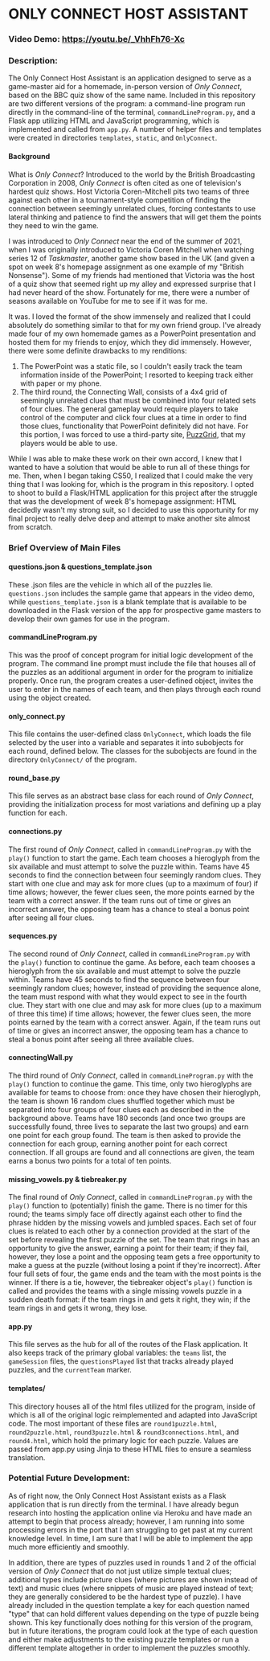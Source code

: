 # ONLY CONNECT HOST ASSISTANT
### Video Demo: https://youtu.be/_VhhFh76-Xc
### Description:
The Only Connect Host Assistant is an application designed to serve as a game-master aid for a homemade, in-person version of *Only Connect*, based on the BBC quiz show of the same name. Included in this repository are two different versions of the program: a command-line program run directly in the command-line of the terminal, `commandLineProgram.py`, and a Flask app utilizing HTML and JavaScript programming, which is implemented and called from `app.py`. A number of helper files and templates were created in directories `templates`, `static`, and `OnlyConnect`.

#### Background
What is *Only Connect*? Introduced to the world by the British Broadcasting Corporation in 2008, *Only Connect* is often cited as one of television's hardest quiz shows. Host Victoria Coren-Mitchell pits two teams of three against each other in a tournament-style competition of finding the connection between seemingly unrelated clues, forcing contestants to use lateral thinking and patience to find the answers that will get them the points they need to win the game.

I was introduced to *Only Connect* near the end of the summer of 2021, when I was originally introduced to Victoria Coren Mitchell when watching series 12 of *Taskmaster*, another game show based in the UK (and given a spot on week 8's homepage assignment as one example of my "British Nonsense"). Some of my friends had mentioned that Victoria was the host of a quiz show that seemed right up my alley and expressed surprise that I had never heard of the show. Fortunately for me, there were a number of seasons available on YouTube for me to see if it was for me.

It was. I loved the format of the show immensely and realized that I could absolutely do something similar to that for my own friend group. I've already made four of my own homemade games as a PowerPoint presentation and hosted them for my friends to enjoy, which they did immensely. However, there were some definite drawbacks to my renditions:

1. The PowerPoint was a static file, so I couldn't easily track the team information inside of the PowerPoint; I resorted to keeping track either with paper or my phone.
2. The third round, the Connecting Wall, consists of a 4x4 grid of seemingly unrelated clues that must be combined into four related sets of four clues. The general gameplay would require players to take control of the computer and click four clues at a time in order to find those clues, functionality that PowerPoint definitely did not have. For this portion, I was forced to use a third-party site, [PuzzGrid](https://www.puzzgrid.com/), that my players would be able to use.

While I was able to make these work on their own accord, I knew that I wanted to have a solution that would be able to run all of these things for me. Then, when I began taking CS50, I realized that I could make the very thing that I was looking for, which is the program in this repository. I opted to shoot to build a Flask/HTML application for this project after the struggle that was the development of week 8's homepage assignment: HTML decidedly wasn't my strong suit, so I decided to use this opportunity for my final project to really delve deep and attempt to make another site almost from scratch.

### Brief Overview of Main Files

#### questions.json & questions_template.json
These .json files are the vehicle in which all of the puzzles lie. `questions.json` includes the sample game that appears in the video demo, while `questions_template.json` is a blank template that is available to be downloaded in the Flask version of the app for prospective game masters to develop their own games for use in the program.

#### commandLineProgram.py
This was the proof of concept program for initial logic development of the program. The command line prompt must include the file that houses all of the puzzles as an additional argument in order for the program to initialize properly. Once run, the program creates a user-defined object, invites the user to enter in the names of each team, and then plays through each round using the object created.

#### only_connect.py
This file contains the user-defined class `OnlyConnect`, which loads the file selected by the user into a variable and separates it into subobjects for each round, defined below. The classes for the subobjects are found in the directory `OnlyConnect/` of the program.

#### round_base.py
This file serves as an abstract base class for each round of *Only Connect*, providing the initialization process for most variations and defining up a play function for each.

#### connections.py
The first round of *Only Connect*, called in `commandLineProgram.py` with the `play()` function to start the game. Each team chooses a hieroglyph from the six available and must attempt to solve the puzzle within. Teams have 45 seconds to find the connection between four seemingly random clues. They start with one clue and may ask for more clues (up to a maximum of four) if time allows; however, the fewer clues seen, the more points earned by the team with a correct answer. If the team runs out of time or gives an incorrect answer, the opposing team has a chance to steal a bonus point after seeing all four clues.

#### sequences.py
The second round of *Only Connect*, called in `commandLineProgram.py` with the `play()` function to continue the game. As before, each team chooses a hieroglyph from the six available and must attempt to solve the puzzle within. Teams have 45 seconds to find the sequence between four seemingly random clues; however, instead of providing the sequence alone, the team must respond with what they would expect to see in the fourth clue. They start with one clue and may ask for more clues (up to a maximum of three this time) if time allows; however, the fewer clues seen, the more points earned by the team with a correct answer. Again, if the team runs out of time or gives an incorrect answer, the opposing team has a chance to steal a bonus point after seeing all three available clues.

#### connectingWall.py
The third round of *Only Connect*, called in `commandLineProgram.py` with the `play()` function to continue the game. This time, only two hieroglyphs are available for teams to choose from: once they have chosen their hieroglyph, the team is shown 16 random clues shuffled together which must be separated into four groups of four clues each as described in the background above. Teams have 180 seconds (and once two groups are successfully found, three lives to separate the last two groups) and earn one point for each group found. The team is then asked to provide the connection for each group, earning another point for each correct connection. If all groups are found and all connections are given, the team earns a bonus two points for a total of ten points.

#### missing_vowels.py & tiebreaker.py
The final round of *Only Connect*, called in `commandLineProgram.py` with the `play()` function to (potentially) finish the game. There is no timer for this round; the teams simply face off directly against each other to find the phrase hidden by the missing vowels and jumbled spaces. Each set of four clues is related to each other by a connection provided at the start of the set before revealing the first puzzle of the set. The team that rings in has an opportunity to give the answer, earning a point for their team; if they fail, however, they lose a point and the opposing team gets a free opportunity to make a guess at the puzzle (without losing a point if they're incorrect). After four full sets of four, the game ends and the team with the most points is the winner. If there is a tie, however, the tiebreaker object's `play()` function is called and provides the teams with a single missing vowels puzzle in a sudden death format: if the team rings in and gets it right, they win; if the team rings in and gets it wrong, they lose.

#### app.py
This file serves as the hub for all of the routes of the Flask application. It also keeps track of the primary global variables: the `teams` list, the `gameSession` files, the `questionsPlayed` list that tracks already played puzzles, and the `currentTeam` marker.

#### templates/
This directory houses all of the html files utilized for the program, inside of which is all of the original logic reimplemented and adapted into JavaScript code. The most important of these files are `round1puzzle.html`, `round2puzzle.html`, `round3puzzle.html` & `round3connections.html`, and `round4.html`, which hold the primary logic for each puzzle. Values are passed from app.py using Jinja to these HTML files to ensure a seamless translation.

### Potential Future Development:
As of right now, the Only Connect Host Assistant exists as a Flask application that is run directly from the terminal. I have already begun research into hosting the application online via Heroku and have made an attempt to begin that process already; however, I am running into some processing errors in the port that I am struggling to get past at my current knowledge level. In time, I am sure that I will be able to implement the app much more efficiently and smoothly.

In addition, there are types of puzzles used in rounds 1 and 2 of the official version of *Only Connect* that do not just utilize simple textual clues; additional types include picture clues (where pictures are shown instead of text) and music clues (where snippets of music are played instead of text; they are generally considered to be the hardest type of puzzle). I have already included in the question template a key for each question named "type" that can hold different values depending on the type of puzzle being shown. This key functionally does nothing for this version of the program, but in future iterations, the program could look at the type of each question and either make adjustments to the existing puzzle templates or run a different template altogether in order to implement the puzzles smoothly.